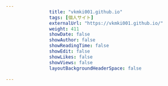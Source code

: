 ---
                title: "vkmki001.github.io"
                tags: [個人サイト]
                externalUrl: "https://vkmki001.github.io/"
                weight: 411
                showDate: false
                showAuthor: false
                showReadingTime: false
                showEdit: false
                showLikes: false
                showViews: false
                layoutBackgroundHeaderSpace: false
                ---

